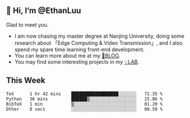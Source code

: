 ## 👋 Hi, I’m @EthanLuu

Glad to meet you.

- I am now chasing my master degree at Nanjing University, doing some research about 「Edge Computing & Video Transmission」, and I also spend my spare time learning front-end development.
- You can learn more about me at my [📝BLOG](https://blog.ethanloo.cn).
- You may find some interesting projects in my [💡LAB](https://lab.ethanloo.cn).

## This Week
<!--START_SECTION:waka-->

```text
TeX      1 hr 42 mins    ██████████████████░░░░░░░   72.35 %
Python   36 mins         ██████▒░░░░░░░░░░░░░░░░░░   25.86 %
BibTeX   1 min           ▒░░░░░░░░░░░░░░░░░░░░░░░░   01.20 %
Other    0 secs          ░░░░░░░░░░░░░░░░░░░░░░░░░   00.59 %
```

<!--END_SECTION:waka-->
